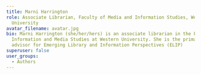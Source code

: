 ```yaml
---
title: Marni Harrington
role: Associate Librarian, Faculty of Media and Information Studies, Western
  University
avatar_filename: avatar.jpg
bio: Marni Harrington (she/her/hers) is an associate librarian in the Faculty of
  Information and Media Studies at Western University. She is the primary
  advisor for Emerging Library and Information Perspectives (ELIP)
superuser: false
user_groups:
  - Authors
---
```

